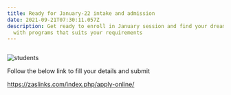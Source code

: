 ```yaml
---
title: Ready for January-22 intake and admission
date: 2021-09-21T07:30:11.057Z
description: Get ready to enroll in January session and find your dream schools
  with programs that suits your requirements
---
```

```

```

![students](https://applydash.com/userfiles/cache/thumbnails/993/tn-f69118f21f9d331e00bba040717b7ca9.jpg "Submit Application form")

Follow the below link to fill your details and submit

<https://zaslinks.com/index.php/apply-online/>